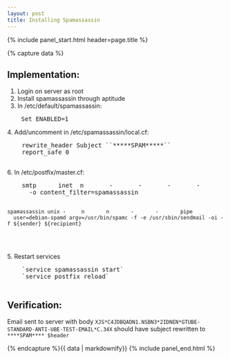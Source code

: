```yaml
---
layout: post
title: Installing Spamassassin
---
```


{% include panel_start.html header=page.title %}

{% capture data %}
## Implementation:
1. Login on server as root
2. Install spamassassin through aptitude
3. In /etc/default/spamassassin:<pre>
    Set ENABLED=1
  </pre>
4. Add/uncomment in /etc/spamassassin/local.cf:<pre>
    rewrite_header Subject ``*****SPAM*****``
    report_safe 0
  </pre>
6. In /etc/postfix/master.cf:<pre>
    smtp      inet  n       -       -       -       -       smtpd
      -o content_filter=spamassassin

    spamassassin unix -     n       n       -       -       pipe
      user=debian-spamd argv=/usr/bin/spamc -f -e /usr/sbin/sendmail -oi -f ${sender} ${recipient}
  </pre>
5. Restart services<pre>
    `service spamassassin start`
    `service postfix reload`
  </pre>


## Verification:
Email sent to server with body
    ``XJS*C4JDBQADN1.NSBN3*2IDNEN*GTUBE-STANDARD-ANTI-UBE-TEST-EMAIL*C.34X``
    should have subject rewritten to ``****SPAM**** $header``

{% endcapture %}{{ data | markdownify}}
{% include panel_end.html %}
